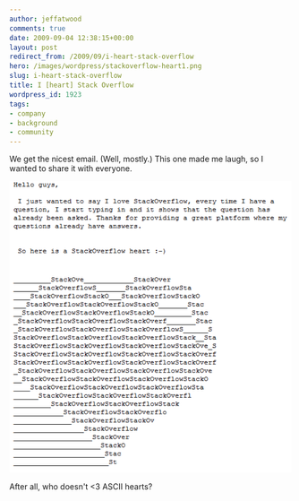 ```yaml
---
author: jeffatwood
comments: true
date: 2009-09-04 12:38:15+00:00
layout: post
redirect_from: /2009/09/i-heart-stack-overflow
hero: /images/wordpress/stackoverflow-heart1.png
slug: i-heart-stack-overflow
title: I [heart] Stack Overflow
wordpress_id: 1923
tags:
- company
- background
- community
---
```


We get the nicest email. (Well, mostly.) This one made me laugh, so I wanted to share it with everyone.



![stackoverflow-heart](/images/wordpress/stackoverflow-heart1.png)



After all, who doesn't <3 ASCII hearts?

